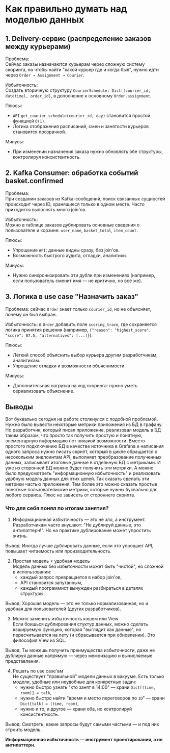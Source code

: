 # Как правильно думать над моделью данных

## 1. Delivery-сервис (распределение заказов между курьерами)

Проблема:  
Cейчас заказы назначаются курьерам через сложную систему скоринга, но чтобы найти "какой курьер где и когда был", нужно идти через `Order → Assignment → Courier`.

Избыточность:  
Cоздать вторичную структуру `CourierSchedule: Dict[(courier_id, datetime), order_id]`, в дополнение к основному `Order.assignment`.

Плюсы:
- `API` `get_courier_schedule(courier_id, day)` становится простой функцией `O(1)`.
- Логика отображения расписаний, смен и занятости курьеров становится прозрачной.

Минусы:
- При изменении назначения заказа нужно обновлять обе структуры, контролируя консистентность.

## 2. Kafka Consumer: обработка событий basket.confirmed

Проблема:  
При создании заказов из Kafka-сообщений, поиск связанных сущностей происходит через ID, хранящиеся только в одном месте. Часто приходится выполнять много join'ов.

Избыточность:  
Можно в таблице заказов дублировать основные сведения о пользователе и корзине: `user_name`, `basket_total`, `item_count`.

Плюсы:
- Упрощение `API`: данные видны сразу, без join'ов.
- Возможность быстрого аудита, отладки, аналитики.

Минусы:
- Нужно синхронизировать эти дубли при изменениях (например, если пользователь сменит имя — не критично, но всё же).

## 3. Логика в use case "Назначить заказ"

Проблема: сейчас `Order` знает только `courier_id`, но не объясняет, почему он был выбран.

Избыточность: в `Order` добавить поле `scoring_trace`, где сохраняется логика принятия решения (например, `{"reason": "highest_score", "score": 87.5, "alternatives": [...]}`).

Плюсы:
- Лёгкий способ объяснить выбор курьера другим разработчикам, аналитикам.
- Упрощение отладки и возможности объяснимости.

Минусы:
- Дополнительная нагрузка на код скоринга: нужно уметь сериализовать объяснение.


## Выводы 

Вот буквально сегодня на работе столкнулся с подобной проблемой. Нужно было вывести некоторые метрики приложения из БД в графану. Но разработчик, который писал приложение, реализовал модель в БД таким образом, что просто так получить простую и понятную, элементарную информацию нет никакой возможности. Вместо простого подключению БД в качестве источника в Grafana и написания одного запроса нужно писать скрипт, который в цикле обращается к несокольким эндпоинтам API, выполняет преобразование полученных данных, записывает итоговые данные в отдельную БД с метриками. И уже из сторонней БД можно будет получить эти метрики. А можно было предусмотреть "информационную избыточность" и реализовать удобную модель данных для этих целей. Так сказать сделать эти метрики частью приложения. Тем более это можно сказать простые понятные пользователиские метрики, которые нужны буквально для любого сервиса. Плюс не зависеть от стороннего скрипта.

### Что для себя понял по итогам занятия? 
1) Информационная избыточность — это не зло, а инструмент.  
Разработчикам часто внушают: "Не дублируй данные, это антипаттерн!".
Но на практике дублирование может упростить жизнь.

Вывод: Иногда лучше дублировать данные, если это упрощает API, повышает читаемость или производительность.

2) Простая модель ≠ удобная модель  
Модель данных без избыточности может быть "чистой", но сложной в использовании:
    - каждый запрос превращается в набор join'ов,
    - API становится запутанным,
    - каждый программист вынужден разбираться в деталях структуры.

Вывод: Хорошая модель — это не только нормализованная, но и удобная для пользователей (других разработчиков).

3) Можно заменить избыточность кэшем или View  
Если боишься дублирования стуктур данных, можно сделать кэшируемую функцию, которая "выглядит как данные", но пересчитывается на лету (и сбрасывается при обновлении). Это философия View из SQL.

Вывод: Ты можешь получить преимущества избыточности, даже не дублируя данные напрямую — через мемоизацию и вычисляемые представления.

4) Решать по use case'ам  
Не существует "правильной" модели данных в вакууме. Есть только модели, удобные или неудобные для конкретных задач:
    - нужно быстро узнать "кто занят в 14:00" — храни `Dict[(time, room)] = talk`,
    - нужно быстро найти "время и место переговоров по `ID`" — храни `Dict[talk] = (time, room)`,
    - нужно и то, и другое — храни оба, но контролируй консистентность.

Вывод: Смотреть, какие запросы будут самыми частыми — и под них строить модель.

**Информационная избыточность — инструмент проектирования, а не антипаттерн.**